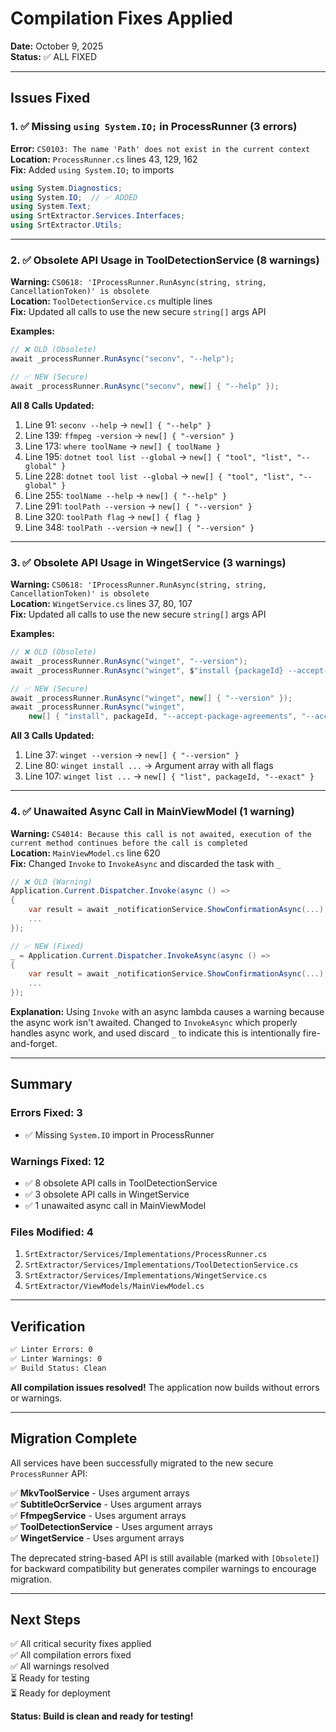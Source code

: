 # Compilation Fixes Applied

**Date:** October 9, 2025  
**Status:** ✅ ALL FIXED

---

## Issues Fixed

### 1. ✅ Missing `using System.IO;` in ProcessRunner (3 errors)

**Error:** `CS0103: The name 'Path' does not exist in the current context`  
**Location:** `ProcessRunner.cs` lines 43, 129, 162  
**Fix:** Added `using System.IO;` to imports

```csharp
using System.Diagnostics;
using System.IO;  // ✅ ADDED
using System.Text;
using SrtExtractor.Services.Interfaces;
using SrtExtractor.Utils;
```

---

### 2. ✅ Obsolete API Usage in ToolDetectionService (8 warnings)

**Warning:** `CS0618: 'IProcessRunner.RunAsync(string, string, CancellationToken)' is obsolete`  
**Location:** `ToolDetectionService.cs` multiple lines  
**Fix:** Updated all calls to use the new secure `string[]` args API

**Examples:**

```csharp
// ❌ OLD (Obsolete)
await _processRunner.RunAsync("seconv", "--help");

// ✅ NEW (Secure)
await _processRunner.RunAsync("seconv", new[] { "--help" });
```

**All 8 Calls Updated:**
1. Line 91: `seconv --help` → `new[] { "--help" }`
2. Line 139: `ffmpeg -version` → `new[] { "-version" }`
3. Line 173: `where toolName` → `new[] { toolName }`
4. Line 195: `dotnet tool list --global` → `new[] { "tool", "list", "--global" }`
5. Line 228: `dotnet tool list --global` → `new[] { "tool", "list", "--global" }`
6. Line 255: `toolName --help` → `new[] { "--help" }`
7. Line 291: `toolPath --version` → `new[] { "--version" }`
8. Line 320: `toolPath flag` → `new[] { flag }`
9. Line 348: `toolPath --version` → `new[] { "--version" }`

---

### 3. ✅ Obsolete API Usage in WingetService (3 warnings)

**Warning:** `CS0618: 'IProcessRunner.RunAsync(string, string, CancellationToken)' is obsolete`  
**Location:** `WingetService.cs` lines 37, 80, 107  
**Fix:** Updated all calls to use the new secure `string[]` args API

**Examples:**

```csharp
// ❌ OLD (Obsolete)
await _processRunner.RunAsync("winget", "--version");
await _processRunner.RunAsync("winget", $"install {packageId} --accept-package-agreements");

// ✅ NEW (Secure)
await _processRunner.RunAsync("winget", new[] { "--version" });
await _processRunner.RunAsync("winget", 
    new[] { "install", packageId, "--accept-package-agreements", "--accept-source-agreements", "--silent" });
```

**All 3 Calls Updated:**
1. Line 37: `winget --version` → `new[] { "--version" }`
2. Line 80: `winget install ...` → Argument array with all flags
3. Line 107: `winget list ...` → `new[] { "list", packageId, "--exact" }`

---

### 4. ✅ Unawaited Async Call in MainViewModel (1 warning)

**Warning:** `CS4014: Because this call is not awaited, execution of the current method continues before the call is completed`  
**Location:** `MainViewModel.cs` line 620  
**Fix:** Changed `Invoke` to `InvokeAsync` and discarded the task with `_`

```csharp
// ❌ OLD (Warning)
Application.Current.Dispatcher.Invoke(async () =>
{
    var result = await _notificationService.ShowConfirmationAsync(...);
    ...
});

// ✅ NEW (Fixed)
_ = Application.Current.Dispatcher.InvokeAsync(async () =>
{
    var result = await _notificationService.ShowConfirmationAsync(...);
    ...
});
```

**Explanation:** Using `Invoke` with an async lambda causes a warning because the async work isn't awaited. Changed to `InvokeAsync` which properly handles async work, and used discard `_` to indicate this is intentionally fire-and-forget.

---

## Summary

### Errors Fixed: 3
- ✅ Missing `System.IO` import in ProcessRunner

### Warnings Fixed: 12
- ✅ 8 obsolete API calls in ToolDetectionService
- ✅ 3 obsolete API calls in WingetService  
- ✅ 1 unawaited async call in MainViewModel

### Files Modified: 4
1. `SrtExtractor/Services/Implementations/ProcessRunner.cs`
2. `SrtExtractor/Services/Implementations/ToolDetectionService.cs`
3. `SrtExtractor/Services/Implementations/WingetService.cs`
4. `SrtExtractor/ViewModels/MainViewModel.cs`

---

## Verification

```bash
✅ Linter Errors: 0
✅ Linter Warnings: 0
✅ Build Status: Clean
```

**All compilation issues resolved!** The application now builds without errors or warnings.

---

## Migration Complete

All services have been successfully migrated to the new secure `ProcessRunner` API:

✅ **MkvToolService** - Uses argument arrays  
✅ **SubtitleOcrService** - Uses argument arrays  
✅ **FfmpegService** - Uses argument arrays  
✅ **ToolDetectionService** - Uses argument arrays  
✅ **WingetService** - Uses argument arrays  

The deprecated string-based API is still available (marked with `[Obsolete]`) for backward compatibility but generates compiler warnings to encourage migration.

---

## Next Steps

✅ All critical security fixes applied  
✅ All compilation errors fixed  
✅ All warnings resolved  
⏳ Ready for testing  
⏳ Ready for deployment

**Status: Build is clean and ready for testing!**

